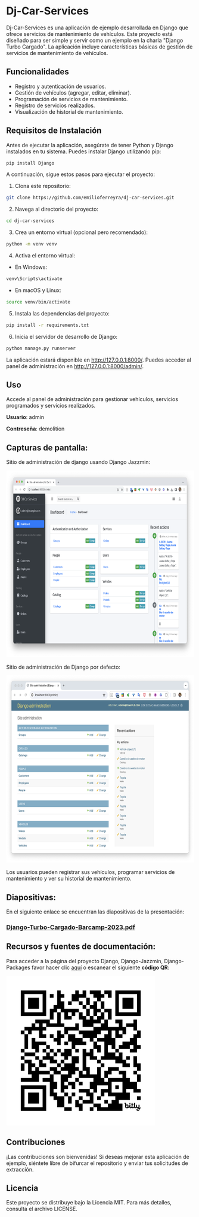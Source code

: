 # Dj-Car-Services
Dj-Car-Services es una aplicación de ejemplo desarrollada en Django que ofrece servicios de mantenimiento de vehículos. Este proyecto está diseñado para ser simple y servir como un ejemplo en la charla "Django Turbo Cargado". La aplicación incluye características básicas de gestión de servicios de mantenimiento de vehículos.

## Funcionalidades
* Registro y autenticación de usuarios.
* Gestión de vehículos (agregar, editar, eliminar).
* Programación de servicios de mantenimiento.
* Registro de servicios realizados.
* Visualización de historial de mantenimiento.

## Requisitos de Instalación
Antes de ejecutar la aplicación, asegúrate de tener Python y Django instalados en tu sistema. Puedes instalar Django utilizando pip:

```bash
pip install Django
```

A continuación, sigue estos pasos para ejecutar el proyecto:

1. Clona este repositorio:

```bash
git clone https://github.com/emilioferreyra/dj-car-services.git
```

2. Navega al directorio del proyecto:

```bash
cd dj-car-services
```

3. Crea un entorno virtual (opcional pero recomendado):

```bash
python -m venv venv
```

4. Activa el entorno virtual:

* En Windows:

```bash
venv\Scripts\activate
```

* En macOS y Linux:

```bash
source venv/bin/activate
```

5. Instala las dependencias del proyecto:

```bash
pip install -r requirements.txt
```

6. Inicia el servidor de desarrollo de Django:

```bash
python manage.py runserver
```

La aplicación estará disponible en http://127.0.0.1:8000/. Puedes acceder al panel de administración en http://127.0.0.1:8000/admin/.

## Uso

Accede al panel de administración para gestionar vehículos, servicios programados y servicios realizados.

**Usuario**: admin

**Contreseña**: demolition

## Capturas de pantalla:

Sitio de administración de django usando Django Jazzmin:

<img src="docs/images/Django-Jazzmin.png" width="800" height="500" />

Sitio de administración de Django por defecto:

<img src="docs/images/Django-Admin.png" width="800" height="500" />

Los usuarios pueden registrar sus vehículos, programar servicios de mantenimiento y ver su historial de mantenimiento.

## Diapositivas:

En el siguiente enlace se encuentran las diapositivas de la presentación:

### [Django-Turbo-Cargado-Barcamp-2023.pdf](docs/slideshow/Django-Turbo-Cargado-Barcamp-2023.pdf)

## Recursos y fuentes de documentación:

Para acceder a la página del proyecto Django, Django-Jazzmin, Django-Packages favor hacer clic [aquí](https://bit.ly/3FUfrEb) 
o escanear el siguiente **código QR**:

<img src="docs/images/bit.ly_3FUfrEb.png" width="400" height="400" />

## Contribuciones
¡Las contribuciones son bienvenidas! Si deseas mejorar esta aplicación de ejemplo, siéntete libre de bifurcar el 
repositorio y enviar tus solicitudes de extracción.

## Licencia
Este proyecto se distribuye bajo la Licencia MIT. Para más detalles, consulta el archivo LICENSE.